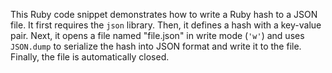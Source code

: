 This Ruby code snippet demonstrates how to write a Ruby hash to a JSON file. It first requires the `json` library. Then, it defines a hash with a key-value pair.  Next, it opens a file named "file.json" in write mode (`'w'`) and uses `JSON.dump` to serialize the hash into JSON format and write it to the file. Finally, the file is automatically closed.